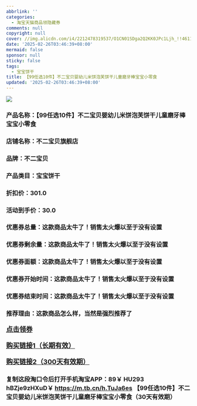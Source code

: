 ```yaml
---
abbrlink: ''
categories:
  - 淘宝天猫商品领隐藏券
comments: null
copyright: null
cover: //img.alicdn.com/i4/2212478319537/O1CN01SDga2Q2KK0JPc1Ljh_!!4611686018427386801-0-item_pic.jpg
date: '2025-02-26T03:46:39+08:00'
mermaid: false
sponsor: null
sticky: false
tags:
  - 宝宝饼干
title: 【99任选10件】不二宝贝婴幼儿米饼泡芙饼干儿童磨牙棒宝宝小零食
updated: '2025-02-26T03:46:39+08:00'
--- 
```


![](//img.alicdn.com/i4/2212478319537/O1CN01SDga2Q2KK0JPc1Ljh_!!4611686018427386801-0-item_pic.jpg)

### 产品名称：【99任选10件】不二宝贝婴幼儿米饼泡芙饼干儿童磨牙棒宝宝小零食
### 店铺名称：不二宝贝旗舰店
### 品牌：不二宝贝
### 产品类目：宝宝饼干
### 折扣价：301.0
### 活动到手价：30.0
### 优惠券总量：这款商品太牛了！销售太火爆以至于没有设置
### 优惠券剩余量：这款商品太牛了！销售太火爆以至于没有设置
### 优惠券面额：这款商品太牛了！销售太火爆以至于没有设置
### 优惠券开始时间：这款商品太牛了！销售太火爆以至于没有设置
### 优惠券结束时间：这款商品太牛了！销售太火爆以至于没有设置
### 推荐理由：这款商品怎么样，当然是强烈推荐了

<p style="font-size: 18px; font-weight: bold;">
  <a href="这款商品太牛了！销售太火爆以至于没有设置" target="_blank">点击领券</a>
</p>
<p style="font-size: 18px; font-weight: bold;">
  <a href="https://s.click.taobao.com/t?e=m%3D2%26s%3DU80cJ2j3LEpw4vFB6t2Z2ueEDrYVVa64K7Vc7tFgwiHjf2vlNIV67k2Uw6Vjz9mVJYccVKkURIj3ID%2FV1RqsF4wnCJeELi4I%2FIEn%2BS1IjHAB0ghlTd7WlZVm%2FOAUUFw71qrpxiwMoCNxc1AtbZGVS58gUfRqzMo32teBZIaPvKvNEPXytV9ALoS4zvCRUrquElj425xvsOqNIZUsZHffYqiwNHl43rLRP2PQNpigaP2iakt5uFbh0N83P2T5bHNK0cxrMmXS60qPgysBSxHfUOXVLEPDWL24%2FufIeaShmLvWGPPZ03CRxMWuSy9sohj4kxEJgA6HAfnGDmntuH4VtA%3D%3D" target="_blank">购买链接1（长期有效）</a>
</p>
<p style="font-size: 18px; font-weight: bold;">
  <a href="https://s.click.taobao.com/SodcVNs" target="_blank">购买链接2（300天有效期）</a>
</p>

### 复制这段淘口令后打开手机淘宝APP：89￥ HU293 hBZje9zHXuD￥ https://m.tb.cn/h.TuJa6es  【99任选10件】不二宝贝婴幼儿米饼泡芙饼干儿童磨牙棒宝宝小零食（30天有效期）
